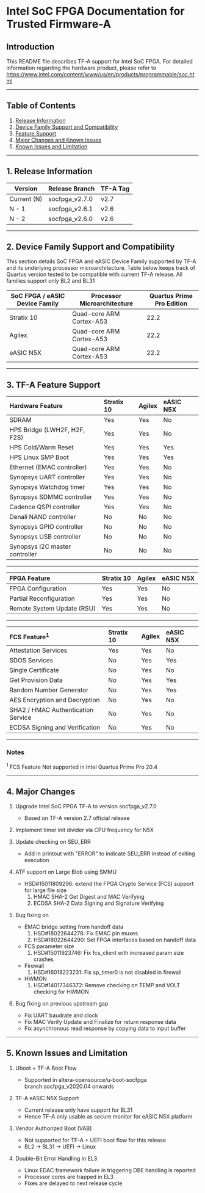 # Intel SoC FPGA Documentation for Trusted Firmware-A

## Introduction

This README file describes TF-A support for Intel SoC FPGA.
For detailed information regarding the hardware product, please refer to
https://www.intel.com/content/www/us/en/products/programmable/soc.html

----

## Table of Contents

1. [Release Information](#1-release-information)
2. [Device Family Support and Compatibility](#2-device-family-support-and-compatibility)
3. [Feature Support](#3-tf-a-feature-support)
4. [Major Changes and Known Issues](#4-major-changes)
5. [Known Issues and Limitation](#5-known-issues-and-limitation)

----

## 1. Release Information

Version		|	Release Branch		|	TF-A Tag
-------		|	--------------		|	--------
Current (N)	|	socfpga_v2.7.0		|	v2.7
N - 1		|	socfpga_v2.6.1		|	v2.6
N - 2		|	socfpga_v2.6.0		|	v2.6

----

## 2. Device Family Support and Compatibility

This section details SoC FPGA and eASIC Device Family supported by TF-A and its underlying
processor microarchitecture. Table below keeps track of Quartus version tested
to be compatible with current TF-A release. All families support only BL2 and BL31


SoC FPGA / eASIC Device Family	|	Processor Microarchitecture	|	Quartus Prime Pro Edition
---------------------		|	---------------------------	|	-------------------------------
Stratix 10			|	Quad-core ARM Cortex-A53	|	22.2
Agilex				|	Quad-core ARM Cortex-A53	|	22.2
eASIC N5X			|	Quad-core ARM Cortex-A53	|	22.2

----

## 3. TF-A Feature Support

Hardware Feature		|	Stratix 10	|	Agilex		|	eASIC N5X
:----------------		|	:----------	|	:------		|	:------------
SDRAM				|	Yes		|	Yes		|	No
HPS Bridge (LWH2F, H2F, F2S)	|	Yes		|	Yes		|	No
HPS Cold/Warm Reset		|	Yes		|	Yes		|	Yes
HPS Linux SMP Boot		|	Yes		|	Yes		|	Yes
Ethernet (EMAC controller)	|	Yes		|	Yes		|	No
Synopsys UART controller	|	Yes		|	Yes		|	No
Synopsys Watchdog timer		|	Yes		|	Yes		|	No
Synopsys SDMMC controller	|	Yes		|	Yes		|	No
Cadence QSPI controller		|	Yes		|	Yes		|	No
Denali NAND controller		|	No		|	No		|	No
Synopsys GPIO controller	|	No		|	No		|	No
Synopsys USB controller		|	No		|	No		|	No
Synopsys I2C master controller	|	No		|	No		|	No

----

FPGA Feature			|	Stratix 10	|	Agilex		|	eASIC N5X
:------------			|	:----------	|	:------		|	:------------
FPGA Configuration		|	Yes		|	Yes		|	No
Partial Reconfiguration		|	Yes		|	Yes		|	No
Remote System Update (RSU)	|	Yes		|	Yes		|	No

----

FCS Feature<sup>1</sup>	|	Stratix 10	|	Agilex		|	eASIC N5X
:------------		|	:----------	|	:------		|	:------------
Attestation Services	|	Yes		|	Yes		|	No
SDOS Services		|	No		|	Yes		|	Yes
Single Certificate	|	No		|	Yes		|	No
Get Provision Data	|	No		|	Yes		|	Yes
Random Number Generator	|	No		|	Yes		|	Yes
AES Encryption and Decryption	|	No		|	Yes		|	No
SHA2 / HMAC Authentication Service	|	No		|	Yes		|	No
ECDSA Signing and Verification	|	No		|	Yes		|	No

----
### Notes
<sup>1</sup> FCS Feature Not supported in Intel Quartus Prime Pro 20.4

----

## 4. Major Changes

1. Upgrade Intel SoC FPGA TF-A to version socfpga_v2.7.0
	- Based on TF-A version 2.7 official release

2. Implement timer init divider via CPU frequency for N5X

3. Update checking on SEU_ERR
	- Add in printout with "ERROR" to indicate SEU_ERR instead of exiting
	execution

4. ATF support on Large Blob using SMMU
	- HSD#15011809296: extend the FPGA Crypto Service (FCS) support for 
	large file size
		1. HMAC SHA-2 Get Digest and MAC Verifying
		2. ECDSA SHA-2 Data Signing and Signature Verifying

5. Bug fixing on
	- EMAC bridge setting from handoff data
		1. HSD#18022644278: Fix EMAC pin muxes
		2. HSD#18022644290: Set FPGA interfaces based on handoff data
	- FCS parameter size
		1. HSD#15011923746: Fix fcs_client with increased param size
		crashes
	- Firewall
		1. HSD#16018223231: Fix sp_timer0 is not disabled in firewall
	- HWMON
		1. HSD#14017346372: Remove checking on TEMP and VOLT checking
		for HWMON

6. Bug fixing on previous upstream gap
	- Fix UART baudrate and clock
	- Fix MAC Verify Update and Finalize for return response data
	- Fix asynchronous read response by copying data to input buffer

----

## 5. Known Issues and Limitation

1. Uboot + TF-A Boot Flow
	- Supported in altera-opensource/u-boot-socfpga branch:socfpga_v2020.04 onwards

2. TF-A eASIC N5X Support
	- Current release only have support for BL31
	- Hence TF-A only usable as secure monitor for eASIC N5X platform

3. Vendor Authorized Boot (VAB)
	- Not supported for TF-A + UEFI boot flow for this release
	- BL2 -> BL31 -> UEFI -> Linux

4. Double-Bit Error Handling in EL3
	- Linux EDAC framework failure in triggering DBE handling is reported
	- Processor cores are trapped in EL3
	- Fixes are delayed to next release cycle
